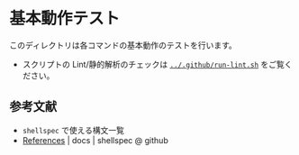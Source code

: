 # 基本動作テスト

このディレクトリは各コマンドの基本動作のテストを行います。

- スクリプトの Lint/静的解析のチェックは [`../.github/run-lint.sh`](../.github/run-lint.sh) をご覧ください。

## 参考文献

- `shellspec` で使える構文一覧
- [References](https://github.com/shellspec/shellspec/blob/master/docs/references.md) | docs | shellspec @ github
